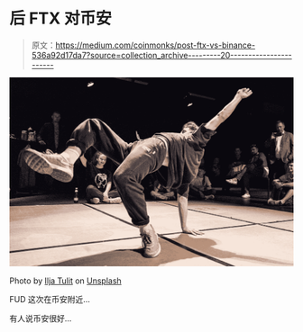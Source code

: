 # 后 FTX 对币安

> 原文：<https://medium.com/coinmonks/post-ftx-vs-binance-536a92d17da7?source=collection_archive---------20----------------------->

![](img/46a7c8c698b105600e40b2b633483a40.png)

Photo by [Ilja Tulit](https://unsplash.com/@iljatulit?utm_source=medium&utm_medium=referral) on [Unsplash](https://unsplash.com?utm_source=medium&utm_medium=referral)

FUD 这次在币安附近…

有人说币安很好…